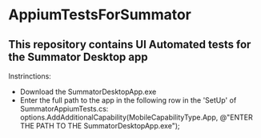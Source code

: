 # AppiumTestsForSummator
## This repository contains UI Automated tests for the Summator Desktop аpp
Instrinctions:
* Download the SummatorDesktopApp.exe
* Enter the full path to the app in the following row in the 'SetUp' of SummatorAppiumTests.cs: options.AddAdditionalCapability(MobileCapabilityType.App, @"ENTER THE PATH TO THE SummatorDesktopApp.exe");
